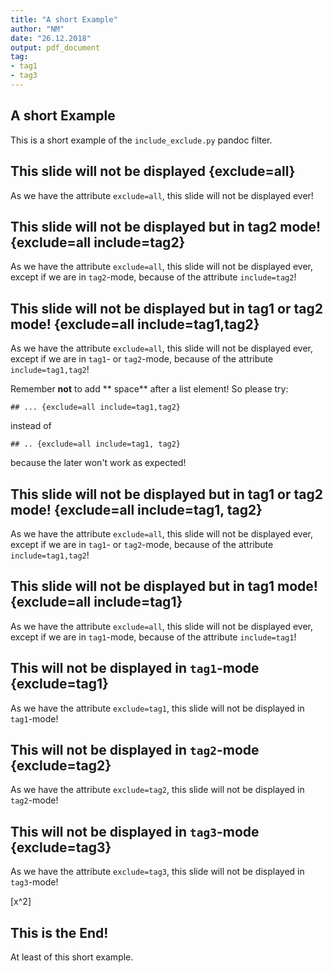 ```yaml
---
title: "A short Example"
author: "NM"
date: "26.12.2018"
output: pdf_document
tag:
- tag1
- tag3
---
```


## A short Example

This is a short example of the `include_exclude.py` pandoc filter.


## This slide will not be displayed {exclude=all}

As we have the attribute `exclude=all`, this slide will not be displayed ever!


## This slide will not be displayed but in tag2 mode! {exclude=all include=tag2}

As we have the attribute `exclude=all`, this slide will not be displayed ever, except if we are in `tag2`-mode, because of the attribute `include=tag2`!

## This slide will not be displayed but in tag1 or tag2 mode! {exclude=all include=tag1,tag2}

As we have the attribute `exclude=all`, this slide will not be displayed ever, except if we are in `tag1`- or `tag2`-mode, because of the attribute `include=tag1,tag2`!

Remember **not** to add ** space** after a list element! So please try:

```
## ... {exclude=all include=tag1,tag2}
```

instead of 

```
## .. {exclude=all include=tag1, tag2}
```
because the later won't work as expected!


## This slide will not be displayed but in tag1 or tag2 mode! {exclude=all include=tag1, tag2}

As we have the attribute `exclude=all`, this slide will not be displayed ever, except if we are in `tag1`- or `tag2`-mode, because of the attribute `include=tag1,tag2`!



## This slide will not be displayed but in tag1 mode! {exclude=all include=tag1}

As we have the attribute `exclude=all`, this slide will not be displayed ever, except if we are in `tag1`-mode, because of the attribute `include=tag1`!


## This will not be displayed in `tag1`-mode {exclude=tag1}

As we have the attribute `exclude=tag1`, this slide will not be displayed in `tag1`-mode!


## This will not be displayed in `tag2`-mode {exclude=tag2}

As we have the attribute `exclude=tag2`, this slide will not be displayed in `tag2`-mode!


## This will not be displayed in `tag3`-mode {exclude=tag3}

As we have the attribute `exclude=tag3`, this slide will not be displayed in `tag3`-mode!

\[x^2\]

## This is the End!

At least of this short example.
